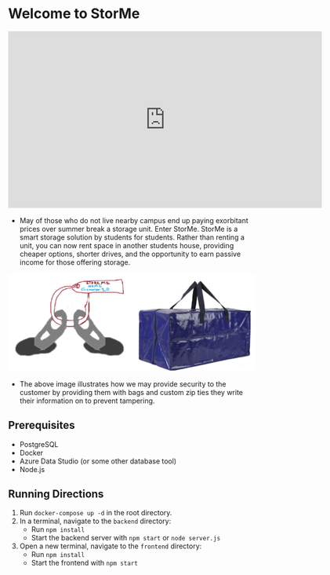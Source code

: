 # Welcome to StorMe

<iframe title="vimeo-player" src="https://player.vimeo.com/video/1028150155?h=bada66a257" width="640" height="360" frameborder="0"    allowfullscreen></iframe>

 - May of those who do not live nearby campus end up paying exorbitant prices over summer break a storage unit. Enter StorMe. StorMe is a smart storage solution by students for students. Rather than renting a unit, you can now rent space in another students house, providing cheaper options, shorter drives, and the opportunity to earn passive income for those offering storage. 

 <img width="911" alt="Screenshot 2024-10-13 at 7 53 48 AM" src="\frontend\public\assets\images\Untitled.png">

 - The above image illustrates how we may provide security to the customer by providing them with bags and custom zip ties they write their information on to prevent tampering.

## Prerequisites
 - PostgreSQL
 - Docker
 - Azure Data Studio (or some other database tool)
 - Node.js
 
## Running Directions
1. Run `docker-compose up -d` in the root directory.
2. In a terminal, navigate to the `backend` directory:
   - Run `npm install`
   - Start the backend server with `npm start` or `node server.js`
3. Open a new terminal, navigate to the `frontend` directory:
   - Run `npm install`
   - Start the frontend with `npm start`
